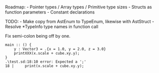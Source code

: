 Roadmap:
    - Pointer types / Array types / Primitive type sizes
    - Structs as function parameters
    - Constant declarations


TODO:
    - Make copy from AstEnum to TypeEnum, likewise with AstStruct
    - Resolve *TypeInfo type names in function call

Fix semi-colon being off by one.

    main :: () {
        y : Vector3 = .{x = 1.0, y = 2.0, z = 3.0}
        printXXX(x.scale + cube.xy.y);
    }
    .\test.sd:18:10 error: Expected a ';'
    18 |     print(x.scale + cube.xy.y);


